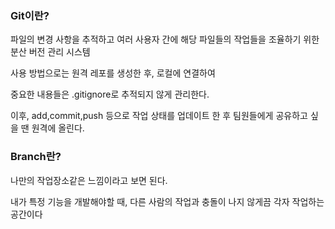 ### Git이란?
파일의 변경 사항을 추적하고 여러 사용자 간에 해당 파일들의 작업들을 조율하기 위한 분산 버전 관리 시스템

사용 방법으로는 원격 레포를 생성한 후, 로컬에 연결하여

중요한 내용들은 .gitignore로 추적되지 않게 관리한다.

이후, add,commit,push 등으로 작업 상태를 업데이트 한 후 팀원들에게 공유하고 싶을 땐 원격에 올린다.

### Branch란?
나만의 작업장소같은 느낌이라고 보면 된다.

내가 특정 기능을 개발해야할 때, 다른 사람의 작업과 충돌이 나지 않게끔 각자 작업하는 공간이다
